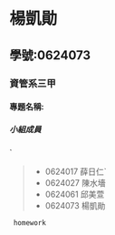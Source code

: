 # 楊凱勛

## 學號:0624073

### 資管系三甲

#### 專題名稱:

##### 小組成員
`
>* 0624017 薛日仁`
>* 0624027 陳水墻
>* 0624061 邱美萱
>* 0624073 楊凱勛
```
 homework

